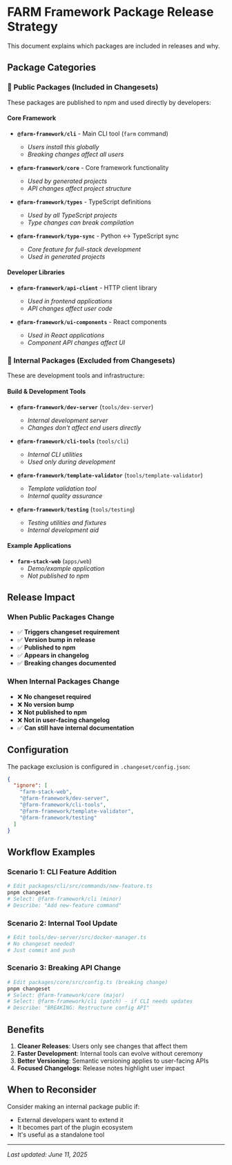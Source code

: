 # FARM Framework Package Release Strategy

This document explains which packages are included in releases and why.

## Package Categories

### 🚀 **Public Packages** (Included in Changesets)

These packages are published to npm and used directly by developers:

#### Core Framework

- **`@farm-framework/cli`** - Main CLI tool (`farm` command)

  - _Users install this globally_
  - _Breaking changes affect all users_

- **`@farm-framework/core`** - Core framework functionality

  - _Used by generated projects_
  - _API changes affect project structure_

- **`@farm-framework/types`** - TypeScript definitions

  - _Used by all TypeScript projects_
  - _Type changes can break compilation_

- **`@farm-framework/type-sync`** - Python ↔ TypeScript sync
  - _Core feature for full-stack development_
  - _Used in generated projects_

#### Developer Libraries

- **`@farm-framework/api-client`** - HTTP client library

  - _Used in frontend applications_
  - _API changes affect user code_

- **`@farm-framework/ui-components`** - React components
  - _Used in React applications_
  - _Component API changes affect UI_

### 🔧 **Internal Packages** (Excluded from Changesets)

These are development tools and infrastructure:

#### Build & Development Tools

- **`@farm-framework/dev-server`** (`tools/dev-server`)

  - _Internal development server_
  - _Changes don't affect end users directly_

- **`@farm-framework/cli-tools`** (`tools/cli`)

  - _Internal CLI utilities_
  - _Used only during development_

- **`@farm-framework/template-validator`** (`tools/template-validator`)

  - _Template validation tool_
  - _Internal quality assurance_

- **`@farm-framework/testing`** (`tools/testing`)
  - _Testing utilities and fixtures_
  - _Internal development aid_

#### Example Applications

- **`farm-stack-web`** (`apps/web`)
  - _Demo/example application_
  - _Not published to npm_

## Release Impact

### When Public Packages Change

- ✅ **Triggers changeset requirement**
- ✅ **Version bump in release**
- ✅ **Published to npm**
- ✅ **Appears in changelog**
- ✅ **Breaking changes documented**

### When Internal Packages Change

- ❌ **No changeset required**
- ❌ **No version bump**
- ❌ **Not published to npm**
- ❌ **Not in user-facing changelog**
- ✅ **Can still have internal documentation**

## Configuration

The package exclusion is configured in `.changeset/config.json`:

```json
{
  "ignore": [
    "farm-stack-web",
    "@farm-framework/dev-server",
    "@farm-framework/cli-tools",
    "@farm-framework/template-validator",
    "@farm-framework/testing"
  ]
}
```

## Workflow Examples

### Scenario 1: CLI Feature Addition

```bash
# Edit packages/cli/src/commands/new-feature.ts
pnpm changeset
# Select: @farm-framework/cli (minor)
# Describe: "Add new-feature command"
```

### Scenario 2: Internal Tool Update

```bash
# Edit tools/dev-server/src/docker-manager.ts
# No changeset needed!
# Just commit and push
```

### Scenario 3: Breaking API Change

```bash
# Edit packages/core/src/config.ts (breaking change)
pnpm changeset
# Select: @farm-framework/core (major)
# Select: @farm-framework/cli (patch) - if CLI needs updates
# Describe: "BREAKING: Restructure config API"
```

## Benefits

1. **Cleaner Releases**: Users only see changes that affect them
2. **Faster Development**: Internal tools can evolve without ceremony
3. **Better Versioning**: Semantic versioning applies to user-facing APIs
4. **Focused Changelogs**: Release notes highlight user impact

## When to Reconsider

Consider making an internal package public if:

- External developers want to extend it
- It becomes part of the plugin ecosystem
- It's useful as a standalone tool

---

_Last updated: June 11, 2025_

